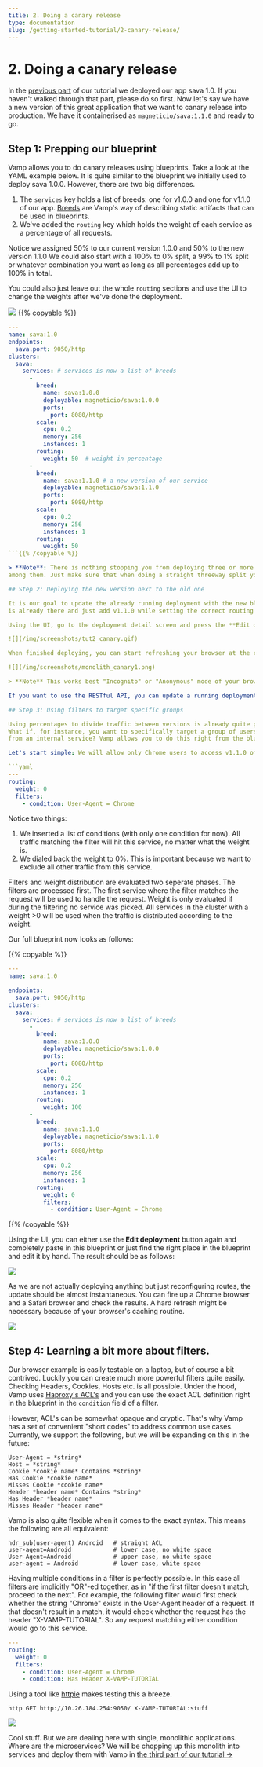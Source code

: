 ```yaml
---
title: 2. Doing a canary release
type: documentation
slug: /getting-started-tutorial/2-canary-release/
---
```


# 2. Doing a canary release

In the [previous part](/documentation/guides/getting-started-tutorial/1-deploying/) of our tutorial we deployed our app sava 1.0. If you haven't
walked through that part, please do so first. Now let's say we have a new version of this great application that we want to canary release into production. We have it containerised as `magneticio/sava:1.1.0` and ready to go.

## Step 1: Prepping our blueprint

Vamp allows you to do canary releases using blueprints. Take a look at the YAML example below. It is quite similar to the blueprint we initially used to deploy sava 1.0.0. However, there are two big differences.

1. The `services` key holds a list of breeds: one for v1.0.0 and one for v1.1.0 of our app. [Breeds](/documentation/reference/breeds/) are Vamp's way of describing static artifacts that can be used in blueprints.
2. We've added the `routing` key which holds the weight of each service as a percentage of all requests.

Notice we assigned 50% to our current version 1.0.0 and 50% to the new version 1.1.0 We could also start with a 100% to 0% split, a 99% to 1% split or whatever combination you want as long as all percentages add up to 100% in total.


You could also just leave out the whole `routing` sections and use the UI to change the weights after we've done the deployment.

![](/img/screenshots/weight_sliders.png)
{{% copyable %}}

```yaml
---
name: sava:1.0
endpoints:
  sava.port: 9050/http
clusters:
  sava:
    services: # services is now a list of breeds
      -
        breed:
          name: sava:1.0.0
          deployable: magneticio/sava:1.0.0
          ports:
            port: 8080/http
        scale:
          cpu: 0.2
          memory: 256
          instances: 1
        routing:
          weight: 50  # weight in percentage
      -
        breed:
          name: sava:1.1.0 # a new version of our service
          deployable: magneticio/sava:1.1.0
          ports:
            port: 8080/http
        scale:
          cpu: 0.2
          memory: 256
          instances: 1
        routing:
          weight: 50
```{{% /copyable %}}

> **Note**: There is nothing stopping you from deploying three or more versions and distributing the weight
among them. Just make sure that when doing a straight threeway split you give one service 34% as 33+33+34=100.

## Step 2: Deploying the new version next to the old one

It is our goal to update the already running deployment with the new blueprint. Vamp will figure out that v1.0.0
is already there and just add v1.1.0 while setting the correct routing between these services.

Using the UI, go to the deployment detail screen and press the **Edit deployment** button. Copy the above deployment and paste over the the deployment that is there. Press **Save** and Vamp will start working out the differences and update the deployment accordingly.

![](/img/screenshots/tut2_canary.gif)

When finished deploying, you can start refreshing your browser at the correct endpoint, e.g. `http://10.26.184.254:9050/`. The application should switch between responding with a 1.0 page and a 1.1 page.

![](/img/screenshots/monolith_canary1.png)

> **Note** This works best "Incognito" or "Anonymous" mode of your browser because of the caching of static assets.

If you want to use the RESTful API, you can update a running deployment by getting its name (the UUID) from `/api/v1/deployments` and `PUT`-ing the blueprint to that resource, e.g: `/api/v1/deployments/e1c99ca3-dc1f-4577-aa1b-27f37dba0325`

## Step 3: Using filters to target specific groups

Using percentages to divide traffic between versions is already quite powerful, but also very simplistic.
What if, for instance, you want to specifically target a group of users? Or a specific channel of requests
from an internal service? Vamp allows you to do this right from the blueprint DSL.

Let's start simple: We will allow only Chrome users to access v1.1.0 of our application by inserting this routing scheme:

```yaml
---
routing:
  weight: 0
  filters:
    - condition: User-Agent = Chrome
```

Notice two things:

1. We inserted a list of conditions (with only one condition for now). All traffic matching the filter will hit this service, no matter what the weight is.
2. We dialed back the weight to 0%. This is important because we want to exclude all other traffic from this service.

Filters and weight distribution are evaluated two seperate phases. The filters are processed first. The first service where the filter matches the request will be used to handle the request. Weight is only evaluated if during the filtering no service was picked. All services in the cluster with a weight >0 will be used when the traffic is distributed according to the weight.

Our full blueprint now looks as follows:

{{% copyable %}}

```yaml
---
name: sava:1.0

endpoints:
  sava.port: 9050/http
clusters:
  sava:
    services: # services is now a list of breeds
      -
        breed:
          name: sava:1.0.0
          deployable: magneticio/sava:1.0.0
          ports:
            port: 8080/http
        scale:
          cpu: 0.2
          memory: 256
          instances: 1
        routing:
          weight: 100
      -
        breed:
          name: sava:1.1.0
          deployable: magneticio/sava:1.1.0
          ports:
            port: 8080/http
        scale:
          cpu: 0.2
          memory: 256
          instances: 1
        routing:
          weight: 0
          filters:
            - condition: User-Agent = Chrome
```
{{% /copyable %}}

Using the UI, you can either use the **Edit deployment** button again and completely paste in this blueprint or just
find the right place in the blueprint and edit it by hand. The result should be as follows:

![](/img/screenshots/tut2_filter.png)

As we are not actually deploying anything but just reconfiguring routes, the update should be almost instantaneous. You can fire up a Chrome browser and a Safari browser and check the results. A hard refresh might be necessary because of your browser's caching routine.

![](/img/screenshots/screencap_canary1.gif)

## Step 4: Learning a bit more about filters.

Our browser example is easily testable on a laptop, but of course a bit contrived. Luckily you can
create much more powerful filters quite easily. Checking Headers, Cookies, Hosts etc. is all possible.
Under the hood, Vamp uses [Haproxy's ACL's](http://cbonte.github.io/haproxy-dconv/configuration-1.5.html#7.1) and you can use the exact ACL definition right in the blueprint in the `condition` field of a filter.

However, ACL's can be somewhat opaque and cryptic. That's why Vamp has a set of convenient "short codes"
to address common use cases. Currently, we support the following, but we will be expanding on this in the future:

```
User-Agent = *string*
Host = *string*
Cookie *cookie name* Contains *string*
Has Cookie *cookie name*
Misses Cookie *cookie name*
Header *header name* Contains *string*
Has Header *header name*
Misses Header *header name*
```

Vamp is also quite flexible when it comes to the exact syntax. This means the following are all equivalent:

```
hdr_sub(user-agent) Android   # straight ACL
user-agent=Android            # lower case, no white space
User-Agent=Android            # upper case, no white space
user-agent = Android          # lower case, white space
```

Having multiple conditions in a filter is perfectly possible. In this case all filters are implicitly
"OR"-ed together, as in "if the first filter doesn't match, proceed to the next". For example, the following filter would first check whether the string "Chrome" exists in the User-Agent header of a
request. If that doesn't result in a match, it would check whether the request has the header
"X-VAMP-TUTORIAL". So any request matching either condition would go to this service.

```yaml
---
routing:
  weight: 0
  filters:
    - condition: User-Agent = Chrome
    - condition: Has Header X-VAMP-TUTORIAL
```

Using a tool like [httpie](https://github.com/jakubroztocil/httpie) makes testing this a breeze.

    http GET http://10.26.184.254:9050/ X-VAMP-TUTORIAL:stuff

![](/img/screenshots/screencap_canary2.gif)

Cool stuff. But we are dealing here with single, monolithic applications. Where are the microservices? We will be chopping up this monolith into services and deploy them with Vamp in [the third part of our tutorial →](/documentation/guides/getting-started-tutorial/3-splitting-services/)
